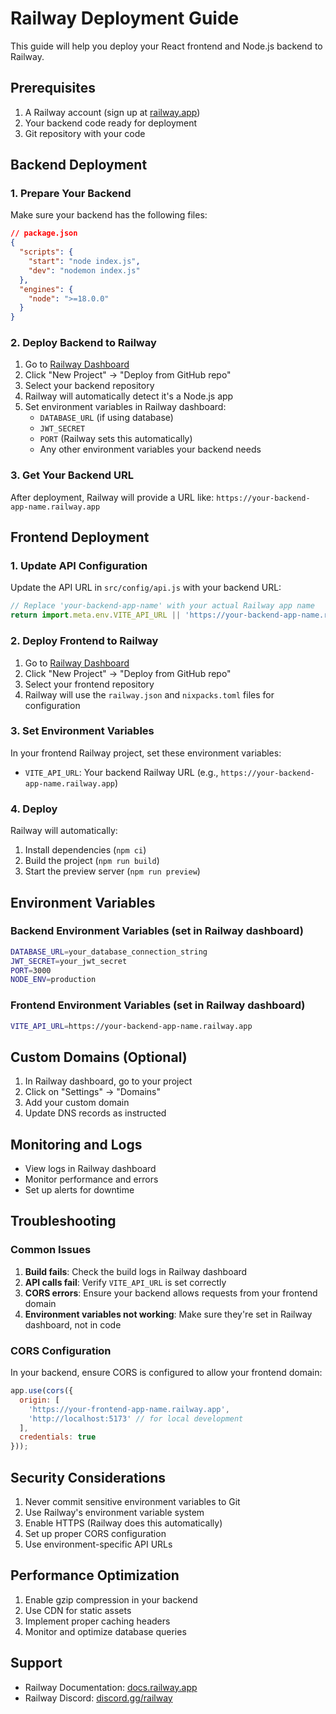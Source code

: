 # Railway Deployment Guide

This guide will help you deploy your React frontend and Node.js backend to Railway.

## Prerequisites

1. A Railway account (sign up at [railway.app](https://recipe-backend-12345.up.railway.app/))
2. Your backend code ready for deployment
3. Git repository with your code

## Backend Deployment

### 1. Prepare Your Backend

Make sure your backend has the following files:

```json
// package.json
{
  "scripts": {
    "start": "node index.js",
    "dev": "nodemon index.js"
  },
  "engines": {
    "node": ">=18.0.0"
  }
}
```

### 2. Deploy Backend to Railway

1. Go to [Railway Dashboard](https://railway.app/dashboard)
2. Click "New Project" → "Deploy from GitHub repo"
3. Select your backend repository
4. Railway will automatically detect it's a Node.js app
5. Set environment variables in Railway dashboard:
   - `DATABASE_URL` (if using database)
   - `JWT_SECRET`
   - `PORT` (Railway sets this automatically)
   - Any other environment variables your backend needs

### 3. Get Your Backend URL

After deployment, Railway will provide a URL like:
`https://your-backend-app-name.railway.app`

## Frontend Deployment

### 1. Update API Configuration

Update the API URL in `src/config/api.js` with your backend URL:

```javascript
// Replace 'your-backend-app-name' with your actual Railway app name
return import.meta.env.VITE_API_URL || 'https://your-backend-app-name.railway.app';
```

### 2. Deploy Frontend to Railway

1. Go to [Railway Dashboard](https://railway.app/dashboard)
2. Click "New Project" → "Deploy from GitHub repo"
3. Select your frontend repository
4. Railway will use the `railway.json` and `nixpacks.toml` files for configuration

### 3. Set Environment Variables

In your frontend Railway project, set these environment variables:

- `VITE_API_URL`: Your backend Railway URL (e.g., `https://your-backend-app-name.railway.app`)

### 4. Deploy

Railway will automatically:
1. Install dependencies (`npm ci`)
2. Build the project (`npm run build`)
3. Start the preview server (`npm run preview`)

## Environment Variables

### Backend Environment Variables (set in Railway dashboard)

```bash
DATABASE_URL=your_database_connection_string
JWT_SECRET=your_jwt_secret
PORT=3000
NODE_ENV=production
```

### Frontend Environment Variables (set in Railway dashboard)

```bash
VITE_API_URL=https://your-backend-app-name.railway.app
```

## Custom Domains (Optional)

1. In Railway dashboard, go to your project
2. Click on "Settings" → "Domains"
3. Add your custom domain
4. Update DNS records as instructed

## Monitoring and Logs

- View logs in Railway dashboard
- Monitor performance and errors
- Set up alerts for downtime

## Troubleshooting

### Common Issues

1. **Build fails**: Check the build logs in Railway dashboard
2. **API calls fail**: Verify `VITE_API_URL` is set correctly
3. **CORS errors**: Ensure your backend allows requests from your frontend domain
4. **Environment variables not working**: Make sure they're set in Railway dashboard, not in code

### CORS Configuration

In your backend, ensure CORS is configured to allow your frontend domain:

```javascript
app.use(cors({
  origin: [
    'https://your-frontend-app-name.railway.app',
    'http://localhost:5173' // for local development
  ],
  credentials: true
}));
```

## Security Considerations

1. Never commit sensitive environment variables to Git
2. Use Railway's environment variable system
3. Enable HTTPS (Railway does this automatically)
4. Set up proper CORS configuration
5. Use environment-specific API URLs

## Performance Optimization

1. Enable gzip compression in your backend
2. Use CDN for static assets
3. Implement proper caching headers
4. Monitor and optimize database queries

## Support

- Railway Documentation: [docs.railway.app](https://docs.railway.app)
- Railway Discord: [discord.gg/railway](https://discord.gg/railway) 